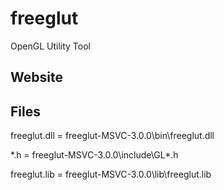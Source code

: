 # freeglut

OpenGL Utility Tool

## Website



## Files

freeglut.dll = freeglut-MSVC-3.0.0\bin\freeglut.dll

*.h = freeglut-MSVC-3.0.0\include\GL\*.h

freeglut.lib = freeglut-MSVC-3.0.0\lib\freeglut.lib